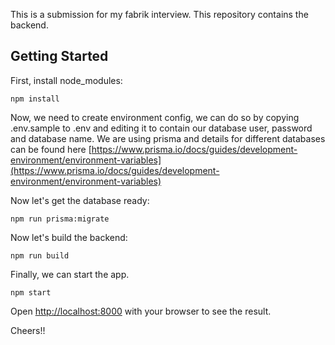 This is a submission for my fabrik interview. This repository contains the backend.


## Getting Started

First, install node_modules:

```
npm install
```

Now, we need to create environment config, we can do so by copying .env.sample to .env and editing it to contain our database user, password and database name. We are using prisma and details for different databases can be found here
[https://www.prisma.io/docs/guides/development-environment/environment-variables](https://www.prisma.io/docs/guides/development-environment/environment-variables)

Now let's get the database ready:
```
npm run prisma:migrate
```

Now let's build the backend:
```
npm run build
```

Finally, we can start the app.
```
npm start
```

Open [http://localhost:8000](http://localhost:8000) with your browser to see the result.

Cheers!!